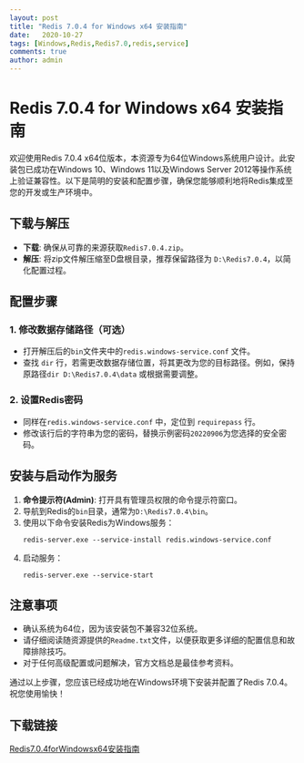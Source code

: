 ```yaml
---
layout: post
title: "Redis 7.0.4 for Windows x64 安装指南"
date:   2020-10-27
tags: [Windows,Redis,Redis7.0,redis,service]
comments: true
author: admin
---
```

# Redis 7.0.4 for Windows x64 安装指南

欢迎使用Redis 7.0.4 x64位版本，本资源专为64位Windows系统用户设计。此安装包已成功在Windows 10、Windows 11以及Windows Server 2012等操作系统上验证兼容性。以下是简明的安装和配置步骤，确保您能够顺利地将Redis集成至您的开发或生产环境中。

## 下载与解压
- **下载**: 确保从可靠的来源获取`Redis7.0.4.zip`。
- **解压**: 将zip文件解压缩至D盘根目录，推荐保留路径为 `D:\Redis7.0.4`，以简化配置过程。

## 配置步骤

### 1. 修改数据存储路径（可选）
- 打开解压后的`bin`文件夹中的`redis.windows-service.conf` 文件。
- 查找 `dir` 行，若需更改数据存储位置，将其更改为您的目标路径。例如，保持原路径`dir D:\Redis7.0.4\data` 或根据需要调整。

### 2. 设置Redis密码
- 同样在`redis.windows-service.conf` 中，定位到 `requirepass` 行。
- 修改该行后的字符串为您的密码，替换示例密码`20220906`为您选择的安全密码。

## 安装与启动作为服务

1. **命令提示符(Admin)**: 打开具有管理员权限的命令提示符窗口。
2. 导航到Redis的`bin`目录，通常为`D:\Redis7.0.4\bin`。
3. 使用以下命令安装Redis为Windows服务：
    ```
    redis-server.exe --service-install redis.windows-service.conf
    ```
4. 启动服务：
    ```
    redis-server.exe --service-start
    ```

## 注意事项
- 确认系统为64位，因为该安装包不兼容32位系统。
- 请仔细阅读随资源提供的`Readme.txt`文件，以便获取更多详细的配置信息和故障排除技巧。
- 对于任何高级配置或问题解决，官方文档总是最佳参考资料。

通过以上步骤，您应该已经成功地在Windows环境下安装并配置了Redis 7.0.4。祝您使用愉快！

## 下载链接

[Redis7.0.4forWindowsx64安装指南](https://pan.quark.cn/s/b9a3f013744f)